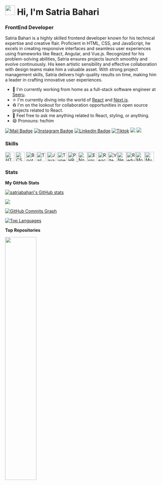 <h1 class="flex"><img src="https://tva1.sinaimg.cn/large/e6c9d24egy1h1571l0uucg205k05egri.gif" width="32" />&nbsp;Hi, I'm Satria Bahari</h1>

<h3>FrontEnd Developer</h3>

Satria Bahari is a highly skilled frontend developer known for his technical expertise and creative flair. Proficient in HTML, CSS, and JavaScript, he excels in creating responsive interfaces and seamless user experiences using frameworks like React, Angular, and Vue.js. Recognized for his problem-solving abilities, Satria ensures projects launch smoothly and evolve continuously. His keen artistic sensibility and effective collaboration with design teams make him a valuable asset. With strong project management skills, Satria delivers high-quality results on time, making him a leader in crafting innovative user experiences.

* 🏢 I'm currently working from home as a full-stack software engineer at [Seeru](https://seeru.com).
* ⚛️ I'm currently diving into the world of [React](https://reactjs.org) and [Next.js](https://nextjs.org).
* ♻️ I'm on the lookout for collaboration opportunities in open source projects related to React.
* 💬 Feel free to ask me anything related to React, styling, or anything.
* 😄 Pronouns: he/him

[![Mail Badge](https://img.shields.io/badge/-satriaabaharii@gmail.com-dc2626?style=flat&labelColor=dc2626&logo=gmail&logoColor=white)](mailto:satriaabaharii@gmail.com)
[![Instagram Badge](https://img.shields.io/badge/-@satriabaharii__-c026d3?style=flat&labelColor=c026d3&logo=instagram&logoColor=white)](https://instagram.com/satriabaharii_) 
[![Linkedin Badge](https://img.shields.io/badge/-satriabahari-0284c7?style=flat&labelColor=0284c7&logo=linkedin&logoColor=white)](https://www.linkedin.com/in/satria-bahari/) 
[![Tiktok](https://img.shields.io/badge/-satriaabaharii-171717?style=flat&labelColor=171717&logo=tiktok&logoColor=white)](https://www.tiktok.com/@satriaabaharii/)
[![](https://komarev.com/ghpvc/?username=satriabahari&color=blue&label=Profile%20Views)](https://github.com/satriabahari/satriabahari)
[![](https://img.shields.io/github/followers/satriabahari?label=GitHub%20Followers)](https://github.com/satriabahari)

### Skills


<p align="left">
  <a
    href="https://developer.mozilla.org/en-US/docs/Glossary/HTML5"
    target="_blank"
    rel="noreferrer"
    ><img
      src="https://raw.githubusercontent.com/danielcranney/readme-generator/main/public/icons/skills/html5-colored.svg"
      width="30"
      height="30"
      alt="HTML5"
  /></a>
  <a href="https://www.w3.org/TR/CSS/#css" target="_blank" rel="noreferrer"
    ><img
      src="https://raw.githubusercontent.com/danielcranney/readme-generator/main/public/icons/skills/css3-colored.svg"
      width="30"
      height="30"
      alt="CSS3"
  /></a>
  <a href="https://getbootstrap.com/" target="_blank" rel="noreferrer"
    ><img
      src="https://raw.githubusercontent.com/danielcranney/readme-generator/main/public/icons/skills/bootstrap-colored.svg"
      width="30"
      height="30"
      alt="Bootstrap"
  /></a>
  <a href="https://tailwindcss.com/" target="_blank" rel="noreferrer"
    ><img
      src="https://raw.githubusercontent.com/danielcranney/readme-generator/main/public/icons/skills/tailwindcss-colored.svg"
      width="30"
      height="30"
      alt="TailwindCSS"
  /></a>
  <a
    href="https://developer.mozilla.org/en-US/docs/Web/JavaScript"
    target="_blank"
    rel="noreferrer"
    ><img
      src="https://raw.githubusercontent.com/danielcranney/readme-generator/main/public/icons/skills/javascript-colored.svg"
      width="30"
      height="30"
      alt="JavaScript"
  /></a>
  <a href="https://www.typescriptlang.org/" target="_blank" rel="noreferrer"
    ><img
      src="https://raw.githubusercontent.com/danielcranney/readme-generator/main/public/icons/skills/typescript-colored.svg"
      width="30"
      height="30"
      alt="TypeScript"
  /></a>
  <a href="https://www.php.net/" target="_blank" rel="noreferrer"
    ><img
      src="https://raw.githubusercontent.com/danielcranney/readme-generator/main/public/icons/skills/php-colored.svg"
      width="30"
      height="30"
      alt="PHP"
    />
  </a>
  <a href="https://nodejs.org/en/" target="_blank" rel="noreferrer"
    ><img
      src="https://raw.githubusercontent.com/danielcranney/readme-generator/main/public/icons/skills/nodejs-colored.svg"
      width="30"
      height="30"
      alt="NodeJS" /></a
  ><a href="https://expressjs.com/" target="_blank" rel="noreferrer"
    ><img
      src="https://raw.githubusercontent.com/danielcranney/readme-generator/main/public/icons/skills/express-colored-dark.svg"
      width="30"
      height="30"
      alt="Express"
  /></a>
  <a href="https://reactjs.org/" target="_blank" rel="noreferrer"
    ><img
      src="https://raw.githubusercontent.com/danielcranney/readme-generator/main/public/icons/skills/react-colored.svg"
      width="30"
      height="30"
      alt="React"
  /></a>
  <a href="https://vitejs.dev/" target="_blank" rel="noreferrer"
    ><img
      src="https://raw.githubusercontent.com/danielcranney/readme-generator/main/public/icons/skills/vite-colored.svg"
      width="30"
      height="30"
      alt="Vite" /></a
  ><a href="https://nextjs.org/docs" target="_blank" rel="noreferrer"
    ><img
      src="https://raw.githubusercontent.com/danielcranney/readme-generator/main/public/icons/skills/nextjs-colored-dark.svg"
      width="30"
      height="30"
      alt="NextJs" /></a
  ><a href="https://redux.js.org/" target="_blank" rel="noreferrer"
    ><img
      src="https://raw.githubusercontent.com/danielcranney/readme-generator/main/public/icons/skills/redux-colored.svg"
      width="30"
      height="30"
      alt="Redux" /></a
  ><a href="https://www.mongodb.com/" target="_blank" rel="noreferrer"
    ><img
      src="https://raw.githubusercontent.com/danielcranney/readme-generator/main/public/icons/skills/mongodb-colored.svg"
      width="30"
      height="30"
      alt="MongoDB" /></a
  ><a href="https://www.mysql.com/" target="_blank" rel="noreferrer"
    ><img
      src="https://raw.githubusercontent.com/danielcranney/readme-generator/main/public/icons/skills/mysql-colored.svg"
      width="30"
      height="30"
      alt="MySQL"
  /></a>
</p>


### Stats

<b>My GitHub Stats</b>

<a href="http://www.github.com/satriabahari"><img src="https://github-readme-stats.vercel.app/api?username=satriabahari&show_icons=true&hide=&count_private=true&title_color=3382ed&text_color=ffffff&icon_color=3382ed&bg_color=22272e&hide_border=true&show_icons=true" alt="satriabahari's GitHub stats" /></a>

<a href="http://www.github.com/satriabahari"><img src="https://github-readme-streak-stats.herokuapp.com/?user=satriabahari&stroke=ffffff&background=22272e&ring=3382ed&fire=3382ed&currStreakNum=ffffff&currStreakLabel=3382ed&sideNums=ffffff&sideLabels=ffffff&dates=ffffff&hide_border=true" /></a>

<a href="http://www.github.com/satriabahari"><img src="https://github-readme-activity-graph.cyclic.app/graph?username=satriabahari&bg_color=22272e&color=ffffff&line=3382ed&point=ffffff&area_color=22272e&area=true&hide_border=true&custom_title=GitHub%20Commits%20Graph" alt="GitHub Commits Graph" /></a>

<a href="https://github.com/satriabahari" align="left"><img src="https://github-readme-stats.vercel.app/api/top-langs/?username=satriabahari&langs_count=10&title_color=3382ed&text_color=ffffff&icon_color=3382ed&bg_color=22272e&hide_border=true&locale=en&custom_title=Top%20%Languages" alt="Top Languages" /></a>

<b>Top Repositories</b>

<div width="100%" align="center"><a href="https://github.com/satriabahari/portfolio" align="left"><img align="left" width="45%" src="https://github-readme-stats.vercel.app/api/pin/?username=satriabahari&repo=portfolio&title_color=3382ed&text_color=ffffff&icon_color=3382ed&bg_color=22272e&hide_border=true&locale=en" /></a></div><br /><br /><br /><br /><br /><br /><br />
